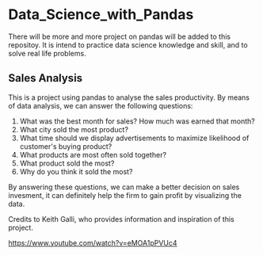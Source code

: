 ﻿# Data_Science_with_Pandas

There will be more and more project on pandas will be added to this repositoy. It is intend to practice data science knowledge and skill, and to solve real life problems.

## Sales Analysis
This is a project using pandas to analyse the sales productivity. By means of data analysis, we can answer the following questions:

1. What was the best month for sales? How much was earned that month?
2. What city sold the most product?
3. What time should we display advertisements to maximize likelihood of customer's buying product?
4. What products are most often sold together?
5. What product sold the most?
6. Why do you think it sold the most?

By answering these questions, we can make a better decision on sales invesment, it can definitely help the firm to gain profit by visualizing the data.

Credits to Keith Galli, who provides information and inspiration of this project.

https://www.youtube.com/watch?v=eMOA1pPVUc4

